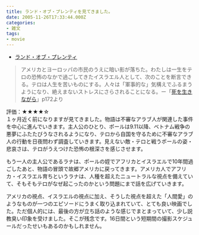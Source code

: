 ```yaml
---
title: ランド・オブ・プレンティを見てきました。
date: 2005-11-26T17:33:44.000Z
categories:
- 雑文
tags:
- movie
---
```

*   [ランド・オブ・プレンティ](http://landofplenty.jp/)

> アメリカとヨーロッパの市民のうえに暗い影が落ちた。わたしは一生をテロの恐怖のなかで過ごしてきたイスラエル人として、次のことを断言できる。テロは人生を苦いものにする。人々は「軍事的な」気構えでふるまうようになり、絶えまないストレスにさらされることになる。ー「[死を生きながら](http://www.amazon.co.jp/exec/obidos/ASIN/4622070901/ref=nosim/yutakayamaguc-22)」p172より

<!-- more -->

評価：★★★★☆  
１ヶ月近く前になりますが見てきました。物語は不審なアラブ人が関連した事件を中心に進んでいきます。主人公のひとり、ポールは9.11以降、ベトナム戦争の悪夢にふたたびうなされるようになり、テロから自国を守るために不審なアラブ人の行動を日夜問わず調査していきます。見えない敵・テロと戦うポールの姿・悲哀さは、テロがうえつけた恐怖の根深さを感じさせます。

もう一人の主人公であるラナは、ポールの姪でアフリカとイスラエルで10年間過ごしたあと、物語の冒頭で故郷アメリカに戻ってきます。アメリカ人でアフリカ・イスラエル育ちというラナは、人種を超えたニュートラルな視点を備えていて、そもそもテロがなぜ起こったのかという問題にまで話を広げていきます。

アメリカの視点、イスラエルの視点に加え、そうした視点を超えた「人間愛」のようなものが一つのエピソードにうまく取り込まれていて、とても良い映画でした。ただ個人的には、最後の方が立ち話のような感じでまとまっていて、少し説教臭い印象を受けました。そこが残念です。16日間という短期間の撮影スケジュールだったせいもあるのかもしれません。
